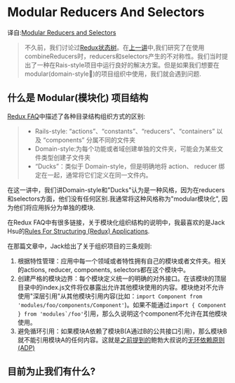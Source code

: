 # Modular Reducers And Selectors #
译自:[Modular Reducers and Selectors](http://randycoulman.com/blog/2016/09/27/modular-reducers-and-selectors/)


>不久前，我们讨论过[Redux状态树](http://randycoulman.com/blog/2016/09/13/encapsulating-the-redux-state-tree/)。在[上一讲](http://randycoulman.com/blog/2016/09/20/redux-reducer-selector-asymmetry/)中,我们研究了在使用combineReducers时，reducers和selectors产生的不对称性。我们当时提出了一种在Rais-style项目中运行良好的解决方案。但是如果我们想要在modular(domain-style)的项目组织中使用，我们就会遇到问题.

## 什么是 Modular(模块化) 项目结构 ##
[Redux FAQ]()中描述了各种目录结构组织方式的区别:

>* Rails-style: “actions”、“constants”、“reducers”、“containers” 以及 “components” 分属不同的文件夹
>* Domain-style:为每个功能或者域创建单独的文件夹，可能会为某些文件类型创建子文件夹
>* “Ducks”：类似于 Domain-style，但是明确地将 action、 reducer 绑定在一起，通常将它们定义在同一文件内。

在这一讲中，我们讲Domain-style和"Ducks"认为是一种风格，因为在reducers和selectors方面，他们没有任何区别.我通常将这种风格称为"modular模块化", 因为他们将应用拆分为单独的模块.

在Redux FAQ中有很多链接，关于模块化组织结构的说明中，我最喜欢的是Jack Hsu的[Rules For Structuring (Redux) Applications](https://jaysoo.ca/2016/02/28/organizing-redux-application/).

在那篇文章中，Jack给出了关于组织项目的三条规则:

1. 根据特性管理：应用中每一个领域或者特性拥有自己的模块或者文件夹。相关的actions, reducer, components, selectors都在这个模块中。
2. 创建严格的模块边界：每个模块定义统一的明确的对外接口。在该模块的顶层目录中的index.js文件将仅暴露出允许其他模块使用的内容。模块绝对不允许使用"深层引用"从其他模块引用内容(比如：```import Component from 'modules/foo/components/Component'```)。如果不能通过```import { Component } from 'modules`/foo'```引用，那么久说明这个component不允许在其他模块使用。
3. 避免循环引用：如果模块A依赖了模块B(A通过B的公共接口引用)，那么模块B就不能引用模块A的任何内容。这就是[之前提到的](http://randycoulman.com/blog/2014/02/04/packaging-principles-part-2/)鲍勃大叔说的[无环依赖原则(ADP)](https://en.wikipedia.org/wiki/Acyclic_dependencies_principle)

## 目前为止我们有什么? ##